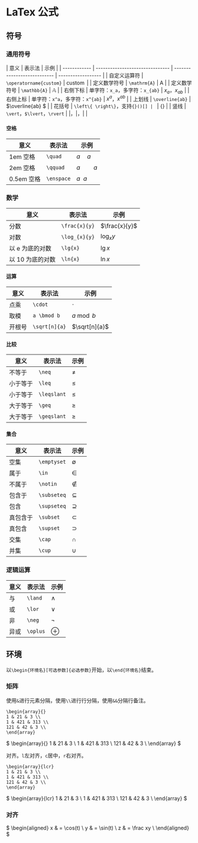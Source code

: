 # LaTex 公式

## 符号

### 通用符号

| 意义         | 表示法                          | 示例                        |
| ------------ | ------------------------------- | --------------------------- | ------------------ |
| 自定义运算符 | `\operatorname{custom}`         | $\operatorname{custom}$     |
| 定义数学符号 | `\mathrm{A}`                    | $\mathrm{A}$                |
| 定义数学符号 | `\mathbb{A}`                    | $\mathbb{A}$                |
| 右侧下标     | 单字符：`x_a`，多字符：`x_{ab}` | $x_a$，$x_{ab}$             |
| 右侧上标     | 单字符：`x^a`，多字符：`x^{ab}` | $x^a$，$x^{ab}$             |
| 上划线       | `\overline{ab}`                 | $\overline{ab} $            |
| 花括号       | `\left\{ \right\}`，支持`{}()[] | `                           | $\left\{ \right\}$ |
| 竖线         | `\vert`，`$\lvert`，`\rvert`    | $\vert$，$\lvert$，$\rvert$ |

#### 空格

| 意义       | 表示法     | 示例           |
| ---------- | ---------- | -------------- |
| 1em 空格   | `\quad`    | $a \quad a$    |
| 2em 空格   | `\qquad`   | $a \qquad a$   |
| 0.5em 空格 | `\enspace` | $a \enspace a$ |

### 数学

| 意义             | 表示法        | 示例          |
| ---------------- | ------------- | ------------- |
| 分数             | `\frac{x}{y}` | $\frac{x}{y}$ |
| 对数             | `\log_{x}{y}` | $\log_{x}y$   |
| 以 e 为底的对数  | `\lg{x}`      | $\lg{x}$      |
| 以 10 为底的对数 | `\ln{x}`      | $\ln{x}$      |

#### 运算

| 意义   | 表示法        | 示例          |
| ------ | ------------- | ------------- |
| 点乘   | `\cdot`       | $\cdot$       |
| 取模   | `a \bmod b`   | $a \bmod b$   |
| 开根号 | `\sqrt[n]{a}` | $\sqrt[n]{a}$ |

#### 比较

| 意义     | 表示法      | 示例        |
| -------- | ----------- | ----------- |
| 不等于   | `\neq`      | $\neq$      |
| 小于等于 | `\leq`      | $\leq$      |
| 小于等于 | `\leqslant` | $\leqslant$ |
| 大于等于 | `\geq`      | $\geq$      |
| 大于等于 | `\geqslant` | $\geqslant$ |

#### 集合

| 意义     | 表示法      | 示例        |
| -------- | ----------- | ----------- |
| 空集     | `\emptyset` | $\emptyset$ |
| 属于     | `\in`       | $\in$       |
| 不属于   | `\notin`    | $\notin$    |
| 包含于   | `\subseteq` | $\subseteq$ |
| 包含     | `\supseteq` | $\supseteq$ |
| 真包含于 | `\subset`   | $\subset$   |
| 真包含   | `\supset`   | $\supset$   |
| 交集     | `\cap`      | $\cap$      |
| 并集     | `\cup`      | $\cup$      |

### 逻辑运算

| 意义 | 表示法   | 示例     |
| ---- | -------- | -------- |
| 与   | `\land`  | $\land$  |
| 或   | `\lor`   | $\lor$   |
| 非   | `\neg`   | $\neg$   |
| 异或 | `\oplus` | $\oplus$ |

## 环境

以`\begin{环境名}[可选参数]{必选参数}`开始，以`\end{环境名}`结束。

### 矩阵

使用`&`进行元素分隔，使用`\\`进行行分隔，使用`&&`分隔行备注。

```
\begin{array}{}
1 & 21 & 3 \\
1 & 421 & 313 \\
121 & 42 & 3 \\
\end{array}
```

$
\begin{array}{}
1 & 21 & 3 \\
1 & 421 & 313 \\
121 & 42 & 3 \\
\end{array}
$

对齐。`l`左对齐，`c`居中，`r`右对齐。

```
\begin{array}{lcr}
1 & 21 & 3 \\
1 & 421 & 313 \\
121 & 42 & 3 \\
\end{array}

```

$
\begin{array}{lcr}
1 & 21 & 3 \\
1 & 421 & 313 \\
121 & 42 & 3 \\
\end{array}
$

### 对齐

$
\begin{aligned}
x & = \cos(t) \\
y & = \sin(t) \\
z & = \frac xy \\
\end{aligned}
$
